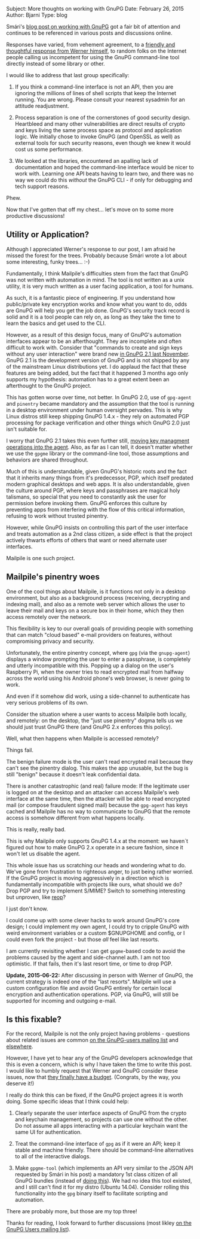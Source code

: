 Subject: More thoughts on working with GnuPG
Date: February 26, 2015
Author: Bjarni
Type: blog

Smári's [blog post on working with
GnuPG](/blog/2014-10-07_Some_Thoughts_on_GnuPG.html) got a fair bit of
attention and continues to be referenced in various posts and
discussions online.

Responses have varied, from vehement agreement, to a [friendly and
thoughtful response from Werner
himself](https://lists.gnupg.org/pipermail/gnupg-users/2015-February/052401.html),
to random folks on the Internet people calling us incompetent for using
the GnuPG command-line tool directly instead of some library or other.

I would like to address that last group specifically:

1. If you think a command-line interface is not an API, then you are
   ignoring the millions of lines of shell scripts that keep the Internet
   running. You are wrong. Please consult your nearest sysadmin for an
   attitude readjustment.

2. Process separation is one of the cornerstones of good security
   design. Heartbleed and many other vulnerabilities are direct results
   of crypto and keys living the same process space as protocol and
   application logic. We initially chose to invoke GnuPG (and OpenSSL
   as well) as external tools for such security reasons, even though we
   knew it would cost us some performance.

3. We looked at the libraries, encountered an apalling lack of
   documentation and hoped the command-line interface would be nicer to
   work with. Learning one API beats having to learn two, and there was
   no way we could do this *without* the GnuPG CLI - if only for
   debugging and tech support reasons.

Phew.

Now that I've gotten that off my chest... let's move on to some more
productive discussions!


## Utility or Application?

Although I appreciated Werner's response to our post, I am afraid he
missed the forest for the trees. Probably because Smári wrote a lot
about some interesting, funky trees... :-)

Fundamentally, I think Mailpile's difficulties stem from the fact that
GnuPG was not written with automation in mind. The tool is not written
as a unix utility, it is very much written as a user facing application,
a tool for humans.

As such, it is a fantastic piece of engineering. If you understand how
public/private key encryption works and know what you want to do, odds
are GnuPG will help you get the job done. GnuPG's security track record
is solid and it is a tool people can rely on, as long as they take the
time to learn the basics and get used to the CLI.

However, as a result of this design focus, many of GnuPG's automation
interfaces appear to be an afterthought. They are incomplete and often
difficult to work with. Consider that "commands to create and sign keys
without any user interaction" were brand new [in GnuPG 2.1 last
November](http://lists.gnupg.org/pipermail/gnupg-announce/2014q4/000358.html).
GnuPG 2.1 is the development version of GnuPG and is not shipped by any
of the mainstream Linux distributions yet. I do applaud the fact that
these features are being added, but the fact that it happened 3 months
ago only supports my hypothesis: automation has to a great extent been
an afterthought to the GnuPG project.

This has gotten worse over time, not better. In GnuPG 2.0, use of
`gpg-agent` and `pinentry` became mandatory and the assumption that the
tool is running in a desktop environment under human oversight pervades.
This is why Linux distros still keep shipping GnuPG 1.4.x - they rely on
automated PGP processing for package verification and other things which
GnuPG 2.0 just isn't suitable for.

I worry that GnuPG 2.1 takes this even further still, [moving key
managment operations into the
agent](https://www.gnupg.org/faq/whats-new-in-2.1.html). Also, as far
as I can tell, it doesn't matter whether we use the `gpgme` library or
the command-line tool, those assumptions and behaviors are shared
throughout.

Much of this is understandable, given GnuPG's historic roots and the
fact that it inherits many things from it's predecessor, PGP, which
itself predated modern graphical desktops and web apps. It is also
understandable, given the culture around PGP, where keys and passphrases
are magical holy talismans, so special that you need to constantly ask
the user for permission before invoking them.  GnuPG enforces this
culture by preventing apps from interfering with the flow of this
critical information, refusing to work without trusted pinentry.

However, while GnuPG insists on controlling this part of the user
interface and treats automation as a 2nd class citizen, a side effect is
that the project actively thwarts efforts of others that want or need
alternate user interfaces.

Mailpile is one such project.


## Mailpile's pinentry woes

One of the cool things about Mailpile, is it functions not only in a
desktop environment, but also as a background process (receiving,
decrypting and indexing mail), and also as a remote web server which
allows the user to leave their mail and keys on a secure box in their
home, which they then access remotely over the network.

This flexibility is key to our overall goals of providing people with
something that can match "cloud based" e-mail providers on features,
without compromising privacy and security.

Unfortunately, the entire pinentry concept, where `gpg` (via the
`gnupg-agent`) displays a window prompting the user to enter a
passphrase, is completely and utterly incompatible with this. Popping up
a dialog on the user's Raspberry Pi, when the owner tries to read
encrypted mail from halfway across the world using his Android phone's
web browser, is never going to work.

And even if it somehow did work, using a side-channel to authenticate
has very serious problems of its own.

Consider the situation where a user wants to access Mailpile both
locally, and remotely: on the desktop, the "just use pinentry" dogma
tells us we should just trust GnuPG there (and GnuPG 2.x enforces this
policy).

Well, what then happens when Mailpile is accessed remotely?

Things fail.

The benign failure mode is the user can't read encrypted mail because
they can't see the pinentry dialog. This makes the app unusable, but the
bug is still "benign" because it doesn't leak confidential data.

There is another catastrophic (and real) failure mode: If the legitimate
user is logged on at the desktop and an attacker can access Mailpile's
web interface at the same time, then the attacker will be able to read
encrypted mail (or compose fraudulent signed mail) because the
`gpg-agent` has keys cached and Mailpile has no way to communicate to
GnuPG that the remote access is somehow different from what happens
locally.

This is really, really bad.

This is why Mailpile only supports GnuPG 1.4.x at the moment: we haven´t
figured out how to make GnuPG 2.x operate in a secure fashion, since it
won't let us disable the agent.

This whole issue has us scratching our heads and wondering what to do.
We've gone from frustration to righteous anger, to just being rather
worried. If the GnuPG project is moving aggressively in a direction
which is fundamentally incompatible with projects like ours, what should
we do?  Drop PGP and try to implement S/MIME? Switch to something
interesting but unproven, like
[reop](http://www.tedunangst.com/flak/post/reop)?

I just don't know.

I could come up with some clever hacks to work around GnuPG's core
design; I could implement my own agent, I could try to cripple GnuPG
with weird environment variables or a custom $GNUPGHOME and config, or I
could even fork the project - but those *all* feel like last resorts.

I am currently revisiting whether I can get `gpgme`-based code to avoid
the problems caused by the agent and side-channel auth. I am not too
optimistic. If that fails, then it's last resort time, or time to drop
PGP.

**Update, 2015-06-22:** After discussing in person with Werner of GnuPG,
the current strategy is indeed one of the "last resorts". Mailpile will
use a custom configuration file and avoid GnuPG entirely for certain
local encryption and authentication operations. PGP, via GnuPG, will
still be supported for incoming and outgoing e-mail.


## Is this fixable?

For the record, Mailpile is not the only project having problems -
questions about related issues are common [on the GnuPG-users mailing
list](https://lists.gnupg.org/pipermail/gnupg-users/2015-February/052754.html)
and [elsewhere](https://stackoverflow.com/questions/8671099/how-to-bypass-pinentry-passphrase-screen-while-decrypting-a-file-using-gpgme).

However, I have yet to hear any of the GnuPG developers acknowledge that
this is even a concern, which is why I have taken the time to write this
post. I would like to humbly request that Werner and GnuPG consider
these issues, now that [they finally have a
budget](http://www.propublica.org/article/the-worlds-email-encryption-software-relies-on-one-guy-who-is-going-broke).
(Congrats, by the way, you deserve it!)

I really do think this can be fixed, if the GnuPG project agrees it is
worth doing. Some specific ideas that I think could help:

1. Clearly separate the user interface aspects of GnuPG from the crypto
   and keychain management, so projects can use one without the other.
   Do not assume all apps interacting with a particular keychain want the
   same UI for authentication.

2. Treat the command-line interface of `gpg` as if it were an API; keep
   it stable and machine friendly. There should be command-line
   alternatives to all of the interactive dialogs.

3. Make `gpgme-tool` (which implements an API very similar to the JSON
   API requested by Smári in his post) a mandatory 1st class citizen of
   all GnuPG bundles (instead of [doing this](https://lists.gnupg.org/pipermail/gnupg-devel/2014-December/029196.html)).
   We had no idea this tool existed, and I still can't find it for my
   distro (Ubuntu 14.04). Consider rolling this functionality into the
   `gpg` binary itself to facilitate scripting and automation.

There are probably more, but those are my top three!

Thanks for reading, I look forward to further discussions (most likley
[on the GnuPG Users mailing
list](https://lists.gnupg.org/pipermail/gnupg-users/2015-February/052771.html)).

